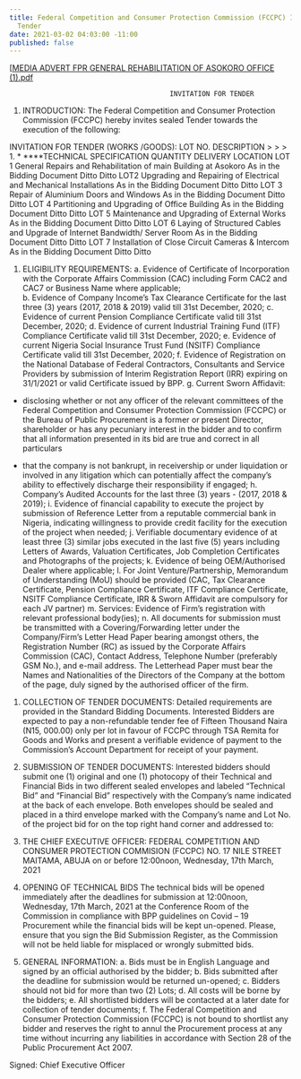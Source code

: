 ```yaml
---
title: Federal Competition and Consumer Protection Commission (FCCPC) Invitation for
  Tender
date: 2021-03-02 04:03:00 -11:00
published: false
---
```


\[[MEDIA ADVERT FPR GENERAL REHABILITATION OF ASOKORO OFFICE (1).pdf](/uploads/MEDIA%20ADVERT%20FPR%20GENERAL%20REHABILITATION%20OF%20ASOKORO%20OFFICE%20(1).pdf)

                                            INVITATION FOR TENDER 

1. INTRODUCTION:
   The Federal Competition and Consumer Protection Commission (FCCPC) hereby invites sealed Tender towards the execution of the following:

INVITATION  FOR TENDER (WORKS /GOODS):
LOT NO. DESCRIPTION   > > > 1. \* \*\*\*\*TECHNICAL  SPECIFICATION           QUANTITY                     DELIVERY LOCATION
LOT 1   General Repairs and Rehabilitation of main Building at Asokoro  As in the Bidding Document  Ditto   Ditto
LOT2    Upgrading and Repairing of Electrical and Mechanical Installations  As in the Bidding Document  Ditto   Ditto
LOT 3   Repair of Aluminium Doors and Windows   As in the Bidding Document  Ditto   Ditto
LOT 4   Partitioning and Upgrading of Office Building   As in the Bidding Document  Ditto   Ditto
LOT 5   Maintenance and Upgrading of External Works As in the Bidding Document  Ditto   Ditto
LOT 6   Laying of Structured Cables and Upgrade of Internet Bandwidth/ Server Room  As in the Bidding Document  Ditto   Ditto
LOT 7   Installation of Close Circuit Cameras & Intercom    As in the Bidding Document  Ditto   Ditto

1. ELIGIBILITY REQUIREMENTS:
   a.  Evidence of Certificate of Incorporation with the Corporate Affairs Commission (CAC) including Form CAC2 and CAC7 or Business Name where applicable;\
   b.  Evidence of Company Income’s Tax Clearance Certificate  for the last three (3) years (2017, 2018 & 2019) valid till 31st December, 2020;
   c.  Evidence of current Pension Compliance Certificate valid till 31st December, 2020;
   d.  Evidence of current Industrial Training Fund (ITF) Compliance Certificate valid till 31st December, 2020;
   e.  Evidence of current Nigeria Social Insurance Trust Fund (NSITF) Compliance Certificate valid till 31st December, 2020;
   f.  Evidence of Registration on the National Database of Federal Contractors, Consultants and Service Providers by submission of Interim Registration Report (IRR) expiring on 31/1/2021 or valid Certificate issued by BPP.
   g.  Current Sworn Affidavit:

* disclosing whether or not any officer of the relevant committees of the Federal Competition and Consumer Protection Commission (FCCPC) or the Bureau of Public Procurement is a former or present Director, shareholder or has any pecuniary interest in the bidder and to confirm that all information presented in its bid are true and correct in all particulars

* that the company is not bankrupt, in receivership or under liquidation or involved in any litigation which can potentially affect the company’s ability to effectively discharge their responsibility if engaged;
  h.  Company’s Audited Accounts for the last three (3) years - (2017, 2018 & 2019);
  i.  Evidence of financial capability to execute the project by submission of Reference Letter from a reputable commercial bank in Nigeria, indicating willingness to provide credit facility for the execution of the project when needed;
  j.  Verifiable documentary evidence of at least three (3) similar jobs executed in the last five (5) years including Letters of Awards, Valuation Certificates, Job Completion Certificates and Photographs of the projects;
  k.  Evidence of being OEM/Authorised Dealer where applicable;
  l.  For Joint Venture/Partnership, Memorandum of Understanding (MoU) should be provided (CAC, Tax Clearance Certificate, Pension Compliance Certificate, ITF Compliance Certificate, NSITF Compliance Certificate, IRR &  Sworn Affidavit are compulsory for each JV partner)
  m.  Services: Evidence of Firm’s registration with relevant professional body(ies);
  n.  All documents for submission must be transmitted with a Covering/Forwarding letter under the Company/Firm’s Letter Head Paper bearing amongst others, the Registration Number (RC)  as issued by the Corporate Affairs Commission (CAC), Contact Address, Telephone Number (preferably GSM No.), and e-mail address. The Letterhead Paper must bear the Names and Nationalities of the Directors of the Company at the bottom of the page, duly signed by the authorised officer of the firm.

1. COLLECTION OF TENDER DOCUMENTS:
   Detailed requirements are provided in the Standard Bidding Documents. Interested Bidders are expected to pay a non-refundable tender fee of Fifteen Thousand Naira (N15, 000.00) only per lot in favour of FCCPC through TSA Remita for Goods and Works and present a verifiable evidence of payment to the Commission’s Account Department for receipt of your payment.

2. SUBMISSION OF TENDER DOCUMENTS:
   Interested bidders should submit one (1) original and one (1) photocopy of their Technical and Financial Bids in two different sealed envelopes and labeled “Technical Bid” and “Financial Bid” respectively with the Company’s name indicated at the back of each envelope. Both envelopes should be sealed and placed in a third envelope marked with the Company’s name and Lot No. of the project bid for on the top right hand corner and addressed to:

3. THE CHIEF EXECUTIVE OFFICER:
   FEDERAL COMPETITION AND CONSUMER PROTECTION COMMISION (FCCPC)
   NO. 17 NILE STREET MAITAMA, ABUJA
   on or before 12:00noon, Wednesday, 17th  March, 2021

4. OPENING OF TECHNICAL BIDS
   The technical bids will be opened immediately after the deadlines for submission at 12:00noon, Wednesday, 17th March, 2021 at the Conference Room of the Commission in compliance with BPP guidelines on Covid – 19 Procurement while the financial bids will be kept un-opened. Please, ensure that you sign the Bid Submission Register, as the Commission will not be held liable for misplaced or wrongly submitted bids.

5. GENERAL INFORMATION:
   a.  Bids  must be in English Language and signed by an official authorised by the bidder;
   b.  Bids  submitted after the deadline for submission would be returned un-opened;
   c.  Bidders should not bid for more than two (2) Lots;
   d.  All costs will be borne by the bidders;
   e.  All shortlisted bidders will be contacted at a later date for collection of tender documents;
   f.  The Federal Competition and Consumer Protection Commission  (FCCPC) is not bound to shortlist any bidder and reserves the right to annul the Procurement process at any time without incurring any liabilities in accordance with Section 28 of the Public Procurement Act 2007.

Signed:
Chief Executive Officer